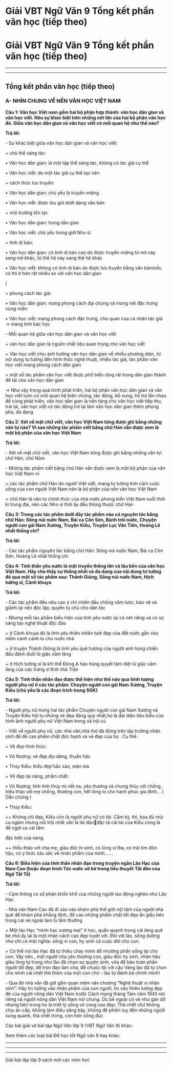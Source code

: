 # Giải VBT Ngữ Văn 9 Tổng kết phần văn học (tiếp theo)

# Giải VBT Ngữ Văn 9 Tổng kết phần văn học (tiếp theo)

* * *

* * *

## Tổng kết phần văn học (tiếp theo)

### A- NHÌN CHUNG VỀ NỀN VĂN HỌC VIỆT NAM

**Câu 1: Văn học Việt nam gồm hai bộ phận hợp thành: văn học dân gian và văn học viết. Nêu sự khác biệt trên những nét lớn của hai bộ phận văn học đó. Giữa văn học dân gian và văn học viết có mối quan hệ như thế nào?**

**Trả lời:**

\- Sự khác biệt giữa văn học dân gian và văn học viết: 

\+ chủ thể sáng tác: 

• Văn học dân gian: là một tập thể sáng tác, không có tác giả cụ thể

• Văn học viết: do một tác giả cụ thể tạo nên

\+ cách thức lưu truyền: 

• Văn học dân gian: chủ yếu là truyền miệng

• Văn học viết: được lưu giữ dưới dạng văn bản

\+ môi trường tồn tại:

• Văn học dân gian: trong dân gian

• Văn học viết: chủ yếu trong giới Nho sĩ

\+ tính dị bản: 

• Văn học dân gian: có tính dị bản cao do được truyền miệng từ nơi này sang nơi khác, từ thế hệ này sang thế hệ khác

• Văn học viết: không có tính dị bản do được lưu truyền bằng văn bản(nếu có thì ít hơn rất nhiều so với văn học dân gian

) 

\+ phong cách tác giả: 

• Văn học dân gian: mang phong cách đại chúng và mang nét đặc trưng vùng miền 

• Văn học viết: mang phong cách đặc trưng, chủ quan của cá nhân tác giả → mang tính bác học

\- Mối quan hệ giữa văn học dân gian và văn học viết

\+ văn học dân gian là nguồn chất liệu quan trọng cho văn học viết

\+ Văn học viết chịu ảnh hưởng văn học dân gian về nhiều phương diện, từ nội dung tư tưởng đến hình thức nghệ thuật, nhiều tác giả, tác phẩm văn học viết mang phong cách dân gian

\+ một số tác phẩm văn học viết được phổ biến rộng rãi trong dân gian thành đề tài cho văn học dân gian

→ Như vậy trong quá trình phát triển, hai bộ phận văn học dân gian và văn học viết luôn có mối quan hệ biện chứng, tác động, bổ sung, hỗ trợ lẫn nhau để cùng phát triển, văn học dân gian là nền tảng cho văn học viết tiếp thu, trái lại, văn học viết có tác động trở lại làm văn học dân gian thêm phong phú, đa dạng

**Câu 2: Xét về mặt chữ viết, văn học Việt Nam từng được ghi bằng những văn tự nào? Vì sao những tác phẩm viết bằng chữ Hán vẫn được xem là một bộ phận của văn học Việt Nam**

**Trả lời:**

\- Xét về mặt chữ viết, văn học Việt Nam từng được ghi bằng những văn tự: chữ Hán, chữ Nôm

\- Những tác phẩm viết bằng chữ Hán vẫn được xem là một bộ phận của văn học Việt Nam vì: 

\+ các tác phẩm chữ Hán do người Việt viết, mang tư tưởng tình cảm cuộc sống của con người Việt Nam nên là bộ phận của nền văn học Việt Nam

\+ chữ Hán là văn tự chính thức của nhà nước phong kiến Việt Nam suốt thời kì trung đại, nên các Nho sĩ thời ấy đều thông thuộc chữ Hán

**Câu 3: Trong các tác phẩm dưới đây tác phẩm nào có nguyên tác bằng chữ Hán: Sông núi nước Nam, Bài ca Côn Sơn, Bánh trôi nước, Chuyện người con gái Nam Xương, Truyện Kiều, Truyện Lục Vân Tiên, Hoàng Lê nhất thống chí?**

**Trả lời:**

\- Các tác phẩm nguyên tác bằng chữ Hán: Sông núi nước Nam, Bài ca Côn Sơn, Hoàng Lê nhát thống chí

**Câu 4: Tinh thần yêu nước là một truyền thống lớn và lâu bền của văn học Việt Nam. Hãy cho thấy sự thống nhất và đa dạng của nội dung tư tưởng đó qua một số tác phẩm sau: Thánh Gióng, Sông núi nước Nam, Hịch tướng sĩ, Cảnh khuya**

**Trả lời:**

\- Các tác phẩm đều nêu cao ý chí chiến đấu chống xâm lược, bảo vệ và giành lại nền độc lập, quyền tự chủ cho dân tộc

\- Nhưng mỗi tác phẩm biểu hiện của tình yêu nước lại có nét riêng và có sự sáng tạo nghệ thuật độc đáo

\+ ở Cảnh khuya đó là tình yêu thiên nhiên tươi đẹp của đất nước gắn vào niềm canh cánh lo cho nước nhà

\+ ở truyện Thánh Gióng là tình yêu quê hương của người anh hùng chiến đấu đánh đuổi lũ giặc xâm lăng

\+ ở Hịch tướng sĩ là khí thế Đông A hào hùng quyết tâm diệt lũ giặc xâm lăng của các tráng sĩ thời nhà Trần

**Câu 5: Tinh thần nhân đạo được thể hiện như thế nào qua hình tượng người phụ nữ ở các tác phẩm: Chuyện người con gái Nam Xương, Truyện Kiều (chủ yếu là các đoạn trích trong SGK)**

**Trả lời:**

\- Người phụ nữ trong hai tác phẩm Chuyện người con gái Nam Xương và Truyện Kiều hội tụ những vẻ đẹp đáng quý nhất,họ là đại diện tiêu biểu của hình ảnh người phụ nữ Việt Nam trong xã hội cũ

\- Viết về người phụ nữ, các nhà văn,nhà thơ đã đứng trên lập trường nhân sinh để đề cao phẩm chất đức hạnh và vẻ đẹp của họ . Cụ thể:

\+ Vẻ đẹp hình thức:

• Vũ Nương: vẻ đẹp dịu dàng, thuần hậu

• Thúy Kiều: Kiều đẹp”sắc sảo, mặn mà

\+ Vẻ đẹp tài năng, phẩm chất:

• Vũ Nương: tính tình thùy mị nết na, yêu thương và chung thủy với chồng, hiếu thảo với mẹ chồng, thương con, hết lòng lo cho hạnh phúc gia đình... ( Dẫn chứng )

• Thúy Kiều:

++ Không chỉ đẹp, Kiều còn là người phụ nữ có tài. Cầm kỳ, thi, họa đủ mùi ca ngâm nhưng nổi trội nhất vẫn là tài đànđặc tả cái tài của Kiều cũng là để ngợi ca cái tâm

đặc biệt của nàng. 

++ Hiếu thảo với cha mẹ, giàu đức hi sinh, có lòng vị tha, có trái tim đôn hậu, có ý thức sâu sắc về nhân phẩm của mình.......

**Câu 6: Biểu hiện của tinh thần nhân đạo trong truyện ngắn Lão Hạc của Nam Cao (hoặc đoạn trích Tức nước vỡ bờ trong tiểu thuyết Tắt đèn của Ngô Tất Tố)**

**Trả lời:**

\- Cảm thông co số phận khốn khổ của những người lao động nghèo như Lão Hạc

\- Nhà văn Nam Cao đã đi sâu vào khám phá thế giới nội tâm của người nhà quê để khám phá khẳng định, đề cao những phẩm chất tốt đẹp ẩn giấu bên trong cái vẻ ngoài lam lũ tầm thường

\+ Một lão Hạc “mình hạc xương mai” ít học, quẩn quanh trong cái làng quê bé nhỏ ấy lại là một nhân cách cao đẹp tuyệt vời. Đối với lão, sống dường như chỉ có một nghĩa: sống vì con, hy sinh cả cuộc đời cho con.

\+ Có thể nói lão Hạc đã tự thiêu cháy mình để nhường phần sống lại cho con. Vậy nên , một người cha yêu thương con, giàu đức hy sinh, nhân hậu giàu lòng tự trọng như lão đã chọn sự quyên sinh, vừa để bảo toàn phần người tốt đẹp, để trọn đạo làm cha, để chuộc tội với cậu Vàng lão đã tự chọn cho mình cái chết thê thảm của một con chó – lão tự đánh bả chình mình!

\- Qua đó nhà văn đã gởi gắm quan niệm văn chương “Nghệ thuật vị nhân sinh”: Hãy tin tưởng vào nhân phẩm của con người, tin vào thiên lương đẹp đẽ của người nông dân Việt Nam trước Cách mạng tháng Tám năm 1945 nói riêng và người nông dân Việt Nam nói chung. Dù bề ngoài có vẻ như gàn dở nhưng bên trong họ là triết lý sống vô cùng cao đẹp: Thà chết chứ không chịu ăn cắp, không làm điều sằng bậy, không để phiền luỵ đến những người xung quanh, thà chết trong, còn hơn sống đục

Các bài giải vở bài tập Ngữ Văn lớp 9 (VBT Ngữ Văn 9) khác:

Xem thêm các loạt bài Để học tốt Ngữ văn 9 hay khác:

* * *

* * *

* * *

Giải bài tập lớp 9 sách mới các môn học
